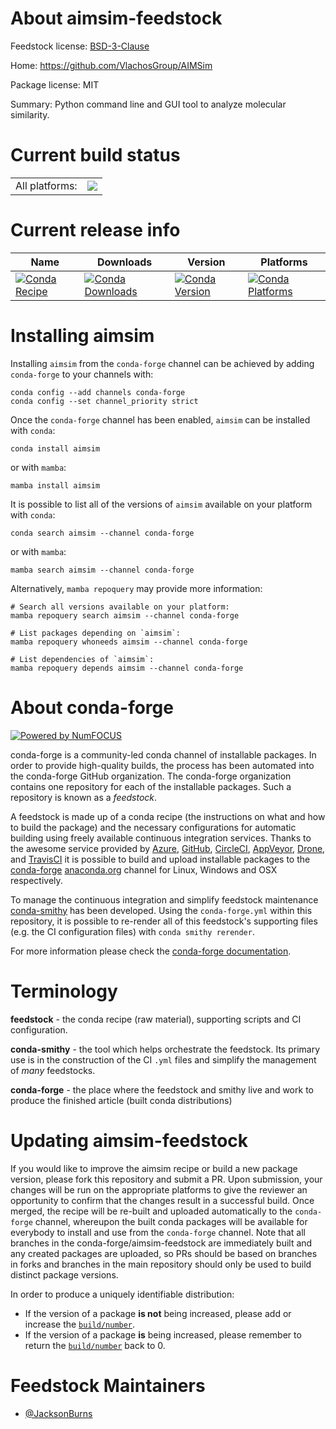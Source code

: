 About aimsim-feedstock
======================

Feedstock license: [BSD-3-Clause](https://github.com/conda-forge/aimsim-feedstock/blob/main/LICENSE.txt)

Home: https://github.com/VlachosGroup/AIMSim

Package license: MIT

Summary: Python command line and GUI tool to analyze molecular similarity.

Current build status
====================


<table><tr><td>All platforms:</td>
    <td>
      <a href="https://dev.azure.com/conda-forge/feedstock-builds/_build/latest?definitionId=20115&branchName=main">
        <img src="https://dev.azure.com/conda-forge/feedstock-builds/_apis/build/status/aimsim-feedstock?branchName=main">
      </a>
    </td>
  </tr>
</table>

Current release info
====================

| Name | Downloads | Version | Platforms |
| --- | --- | --- | --- |
| [![Conda Recipe](https://img.shields.io/badge/recipe-aimsim-green.svg)](https://anaconda.org/conda-forge/aimsim) | [![Conda Downloads](https://img.shields.io/conda/dn/conda-forge/aimsim.svg)](https://anaconda.org/conda-forge/aimsim) | [![Conda Version](https://img.shields.io/conda/vn/conda-forge/aimsim.svg)](https://anaconda.org/conda-forge/aimsim) | [![Conda Platforms](https://img.shields.io/conda/pn/conda-forge/aimsim.svg)](https://anaconda.org/conda-forge/aimsim) |

Installing aimsim
=================

Installing `aimsim` from the `conda-forge` channel can be achieved by adding `conda-forge` to your channels with:

```
conda config --add channels conda-forge
conda config --set channel_priority strict
```

Once the `conda-forge` channel has been enabled, `aimsim` can be installed with `conda`:

```
conda install aimsim
```

or with `mamba`:

```
mamba install aimsim
```

It is possible to list all of the versions of `aimsim` available on your platform with `conda`:

```
conda search aimsim --channel conda-forge
```

or with `mamba`:

```
mamba search aimsim --channel conda-forge
```

Alternatively, `mamba repoquery` may provide more information:

```
# Search all versions available on your platform:
mamba repoquery search aimsim --channel conda-forge

# List packages depending on `aimsim`:
mamba repoquery whoneeds aimsim --channel conda-forge

# List dependencies of `aimsim`:
mamba repoquery depends aimsim --channel conda-forge
```


About conda-forge
=================

[![Powered by
NumFOCUS](https://img.shields.io/badge/powered%20by-NumFOCUS-orange.svg?style=flat&colorA=E1523D&colorB=007D8A)](https://numfocus.org)

conda-forge is a community-led conda channel of installable packages.
In order to provide high-quality builds, the process has been automated into the
conda-forge GitHub organization. The conda-forge organization contains one repository
for each of the installable packages. Such a repository is known as a *feedstock*.

A feedstock is made up of a conda recipe (the instructions on what and how to build
the package) and the necessary configurations for automatic building using freely
available continuous integration services. Thanks to the awesome service provided by
[Azure](https://azure.microsoft.com/en-us/services/devops/), [GitHub](https://github.com/),
[CircleCI](https://circleci.com/), [AppVeyor](https://www.appveyor.com/),
[Drone](https://cloud.drone.io/welcome), and [TravisCI](https://travis-ci.com/)
it is possible to build and upload installable packages to the
[conda-forge](https://anaconda.org/conda-forge) [anaconda.org](https://anaconda.org/)
channel for Linux, Windows and OSX respectively.

To manage the continuous integration and simplify feedstock maintenance
[conda-smithy](https://github.com/conda-forge/conda-smithy) has been developed.
Using the ``conda-forge.yml`` within this repository, it is possible to re-render all of
this feedstock's supporting files (e.g. the CI configuration files) with ``conda smithy rerender``.

For more information please check the [conda-forge documentation](https://conda-forge.org/docs/).

Terminology
===========

**feedstock** - the conda recipe (raw material), supporting scripts and CI configuration.

**conda-smithy** - the tool which helps orchestrate the feedstock.
                   Its primary use is in the construction of the CI ``.yml`` files
                   and simplify the management of *many* feedstocks.

**conda-forge** - the place where the feedstock and smithy live and work to
                  produce the finished article (built conda distributions)


Updating aimsim-feedstock
=========================

If you would like to improve the aimsim recipe or build a new
package version, please fork this repository and submit a PR. Upon submission,
your changes will be run on the appropriate platforms to give the reviewer an
opportunity to confirm that the changes result in a successful build. Once
merged, the recipe will be re-built and uploaded automatically to the
`conda-forge` channel, whereupon the built conda packages will be available for
everybody to install and use from the `conda-forge` channel.
Note that all branches in the conda-forge/aimsim-feedstock are
immediately built and any created packages are uploaded, so PRs should be based
on branches in forks and branches in the main repository should only be used to
build distinct package versions.

In order to produce a uniquely identifiable distribution:
 * If the version of a package **is not** being increased, please add or increase
   the [``build/number``](https://docs.conda.io/projects/conda-build/en/latest/resources/define-metadata.html#build-number-and-string).
 * If the version of a package **is** being increased, please remember to return
   the [``build/number``](https://docs.conda.io/projects/conda-build/en/latest/resources/define-metadata.html#build-number-and-string)
   back to 0.

Feedstock Maintainers
=====================

* [@JacksonBurns](https://github.com/JacksonBurns/)


